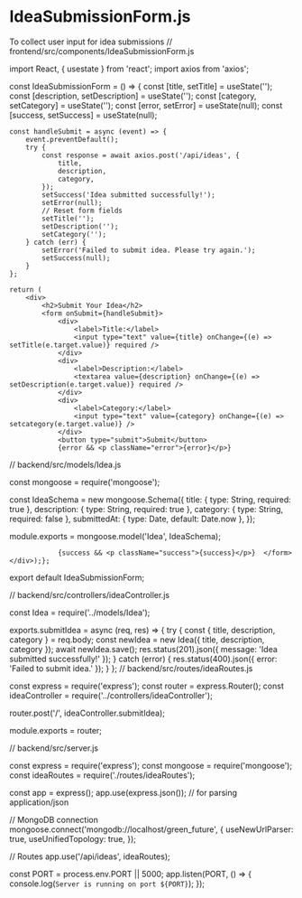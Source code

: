 # IdeaSubmissionForm.js
To collect user input for idea submissions
// frontend/src/components/IdeaSubmissionForm.js

import React, { usestate } from 'react';
import axios from 'axios';

const IdeaSubmissionForm = () => {
    const [title, setTitle] = useState('');
    const [description, setDescription] = useState('');
    const [category, setCategory] = useState('');
    const [error, setError] = useState(null);
    const [success, setSuccess] = useState(null);

    const handleSubmit = async (event) => {
        event.preventDefault();
        try {
            const response = await axios.post('/api/ideas', {
                title,
                description,
                category,
            });
            setSuccess('Idea submitted successfully!');
            setError(null);
            // Reset form fields
            setTitle('');
            setDescription('');
            setCategory('');
        } catch (err) {
            setError('Failed to submit idea. Please try again.');
            setSuccess(null);
        }
    };

    return (
        <div>
            <h2>Submit Your Idea</h2>
            <form onSubmit={handleSubmit}>
                <div>
                    <label>Title:</label>
                    <input type="text" value={title} onChange={(e) => setTitle(e.target.value)} required />
                </div>
                <div>
                    <label>Description:</label>
                    <textarea value={description} onChange={(e) => setDescription(e.target.value)} required />
                </div>
                <div>
                    <label>Category:</label>
                    <input type="text" value={category} onChange={(e) => setcategory(e.target.value)} />
                </div>
                <button type="submit">Submit</button>
                {error && <p className="error">{error}</p>}

// backend/src/models/Idea.js

const mongoose = require('mongoose');

const IdeaSchema = new mongoose.Schema({
    title: { type: String, required: true },
    description: { type: String, required: true },
    category: { type: String, required: false },
    submittedAt: { type: Date, default: Date.now },
});

module.exports = mongoose.model('Idea', IdeaSchema);

                
                {success && <p className="success">{success}</p>}  </form> </div>);};
export default IdeaSubmissionForm;

// backend/src/controllers/ideaController.js

const Idea = require('../models/Idea');

exports.submitIdea = async (req, res) => {
    try {
        const { title, description, category } = req.body;
        const newIdea = new Idea({ title, description, category });
        await newIdea.save();
        res.status(201).json({ message: 'Idea submitted successfully!' });
    } catch (error) {
        res.status(400).json({ error: 'Failed to submit idea.' });
    }
};
// backend/src/routes/ideaRoutes.js

const express = require('express');
const router = express.Router();
const ideaController = require('../controllers/ideaController');

router.post('/', ideaController.submitIdea);

module.exports = router;

// backend/src/server.js

const express = require('express');
const mongoose = require('mongoose');
const ideaRoutes = require('./routes/ideaRoutes');

const app = express();
app.use(express.json()); // for parsing application/json

// MongoDB connection
mongoose.connect('mongodb://localhost/green_future', {
    useNewUrlParser: true,
    useUnifiedTopology: true,
});

// Routes
app.use('/api/ideas', ideaRoutes);

const PORT = process.env.PORT || 5000;
app.listen(PORT, () => {
    console.log(`Server is running on port ${PORT}`);
});
